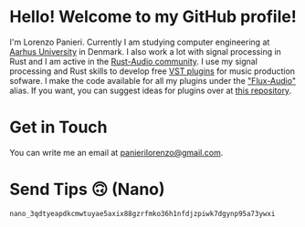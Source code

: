 # Hello! Welcome to my GitHub profile!
I'm Lorenzo Panieri. Currently I am studying computer engineering at [Aarhus University](https://au.dk) in Denmark. 
I also work a lot with signal processing in Rust and I am active in the [Rust-Audio community](https://github.com/RustAudio). 
I use my signal processing and Rust skills to develop free [VST plugins](https://en.wikipedia.org/wiki/Virtual_Studio_Technology) 
for music production sofware. I make the code available for all my plugins under the ["Flux-Audio"](https://github.com/Flux-Audio) 
alias. If you want, you can suggest ideas for plugins over at [this repository](https://github.com/Flux-Audio/planned_projects).

# Get in Touch
You can write me an email at panierilorenzo@gmail.com.

# Send Tips 🙃 (Nano)
`nano_3qdtyeapdkcmwtuyae5axix88gzrfmko36h1nfdjzpiwk7dgynp95a73ywxi`
